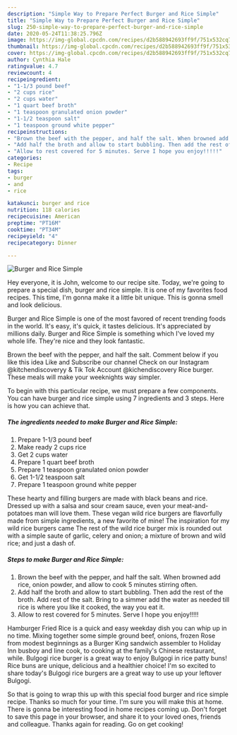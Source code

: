 ```yaml
---
description: "Simple Way to Prepare Perfect Burger and Rice Simple"
title: "Simple Way to Prepare Perfect Burger and Rice Simple"
slug: 250-simple-way-to-prepare-perfect-burger-and-rice-simple
date: 2020-05-24T11:38:25.796Z
image: https://img-global.cpcdn.com/recipes/d2b588942693ff9f/751x532cq70/burger-and-rice-simple-recipe-main-photo.jpg
thumbnail: https://img-global.cpcdn.com/recipes/d2b588942693ff9f/751x532cq70/burger-and-rice-simple-recipe-main-photo.jpg
cover: https://img-global.cpcdn.com/recipes/d2b588942693ff9f/751x532cq70/burger-and-rice-simple-recipe-main-photo.jpg
author: Cynthia Hale
ratingvalue: 4.7
reviewcount: 4
recipeingredient:
- "1-1/3 pound beef"
- "2 cups rice"
- "2 cups water"
- "1 quart beef broth"
- "1 teaspoon granulated onion powder"
- "1-1/2 teaspoon salt"
- "1 teaspoon ground white pepper"
recipeinstructions:
- "Brown the beef with the pepper, and half the salt. When browned add rice, onion powder, and allow to cook 5 minutes stirring often."
- "Add half the broth and allow to start bubbling. Then add the rest of the broth. Add rest of the salt. Bring to a simmer add the water as needed till rice is where you like it cooked, the way you eat it."
- "Allow to rest covered for 5 minutes. Serve I hope you enjoy!!!!!"
categories:
- Recipe
tags:
- burger
- and
- rice

katakunci: burger and rice 
nutrition: 118 calories
recipecuisine: American
preptime: "PT16M"
cooktime: "PT34M"
recipeyield: "4"
recipecategory: Dinner

---
```



![Burger and Rice Simple](https://img-global.cpcdn.com/recipes/d2b588942693ff9f/751x532cq70/burger-and-rice-simple-recipe-main-photo.jpg)

Hey everyone, it is John, welcome to our recipe site. Today, we're going to prepare a special dish, burger and rice simple. It is one of my favorites food recipes. This time, I'm gonna make it a little bit unique. This is gonna smell and look delicious.

Burger and Rice Simple is one of the most favored of recent trending foods in the world. It's easy, it's quick, it tastes delicious. It's appreciated by millions daily. Burger and Rice Simple is something which I've loved my whole life. They're nice and they look fantastic.

Brown the beef with the pepper, and half the salt. Comment below if you like this idea Like and Subscribe our channel Check on our Instagram @kitchendiscoveryy &amp; Tik Tok Account @kichendiscovery Rice burger. These meals will make your weeknights way simpler.


To begin with this particular recipe, we must prepare a few components. You can have burger and rice simple using 7 ingredients and 3 steps. Here is how you can achieve that.

<!--inarticleads1-->

##### The ingredients needed to make Burger and Rice Simple:

1. Prepare 1-1/3 pound beef
1. Make ready 2 cups rice
1. Get 2 cups water
1. Prepare 1 quart beef broth
1. Prepare 1 teaspoon granulated onion powder
1. Get 1-1/2 teaspoon salt
1. Prepare 1 teaspoon ground white pepper


These hearty and filling burgers are made with black beans and rice. Dressed up with a salsa and sour cream sauce, even your meat-and-potatoes man will love them. These vegan wild rice burgers are flavorfully made from simple ingredients, a new favorite of mine! The inspiration for my wild rice burgers came The rest of the wild rice burger mix is rounded out with a simple saute of garlic, celery and onion; a mixture of brown and wild rice; and just a dash of. 

<!--inarticleads2-->

##### Steps to make Burger and Rice Simple:

1. Brown the beef with the pepper, and half the salt. When browned add rice, onion powder, and allow to cook 5 minutes stirring often.
1. Add half the broth and allow to start bubbling. Then add the rest of the broth. Add rest of the salt. Bring to a simmer add the water as needed till rice is where you like it cooked, the way you eat it.
1. Allow to rest covered for 5 minutes. Serve I hope you enjoy!!!!!


Hamburger Fried Rice is a quick and easy weekday dish you can whip up in no time. Mixing together some simple ground beef, onions, frozen Rose from modest beginnings as a Burger King sandwich assembler to Holiday Inn busboy and line cook, to cooking at the family&#39;s Chinese restaurant, while. Bulgogi rice burger is a great way to enjoy Bulgogi in rice patty buns! Rice buns are unique, delicious and a healthier choice! I&#39;m so excited to share today&#39;s Bulgogi rice burgers are a great way to use up your leftover Bulgogi. 

So that is going to wrap this up with this special food burger and rice simple recipe. Thanks so much for your time. I'm sure you will make this at home. There is gonna be interesting food in home recipes coming up. Don't forget to save this page in your browser, and share it to your loved ones, friends and colleague. Thanks again for reading. Go on get cooking!
